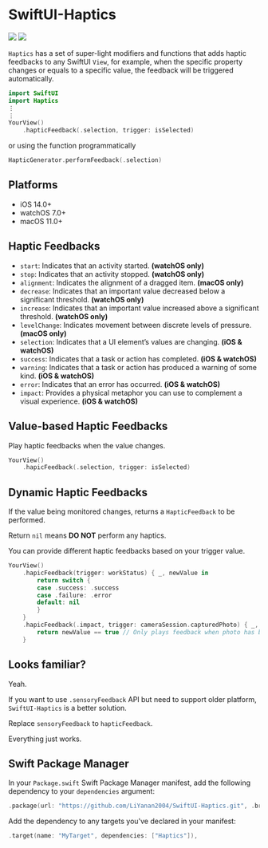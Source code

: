 # SwiftUI-Haptics

[![](https://img.shields.io/endpoint?url=https%3A%2F%2Fswiftpackageindex.com%2Fapi%2Fpackages%2FLiYanan2004%2FSwiftUI-Haptics%2Fbadge%3Ftype%3Dswift-versions)](https://swiftpackageindex.com/LiYanan2004/SwiftUI-Haptics)
[![](https://img.shields.io/endpoint?url=https%3A%2F%2Fswiftpackageindex.com%2Fapi%2Fpackages%2FLiYanan2004%2FSwiftUI-Haptics%2Fbadge%3Ftype%3Dplatforms)](https://swiftpackageindex.com/LiYanan2004/SwiftUI-Haptics)

`Haptics` has a set of super-light modifiers and functions that adds haptic feedbacks to any SwiftUI `View`, for example, when the specific property changes or equals to a specific value, the feedback will be triggered automatically.

```swift
import SwiftUI
import Haptics
⋮
⋮
YourView()
    .hapticFeedback(.selection, trigger: isSelected)
```
or using the function programmatically
```swift
HapticGenerator.performFeedback(.selection)
```

## Platforms

- iOS 14.0+
- watchOS 7.0+
- macOS 11.0+

## Haptic Feedbacks

 - `start`: Indicates that an activity started. **(watchOS only)**
 - `stop`: Indicates that an activity stopped. **(watchOS only)**
 - `alignment`: Indicates the alignment of a dragged item. **(macOS only)**
 - `decrease`: Indicates that an important value decreased below a significant threshold. **(watchOS only)**
 - `increase`: Indicates that an important value increased above a significant threshold. **(watchOS only)**
 - `levelChange`: Indicates movement between discrete levels of pressure. **(macOS only)**
 - `selection`: Indicates that a UI element’s values are changing. **(iOS & watchOS)**
 - `success`: Indicates that a task or action has completed. **(iOS & watchOS)**
 - `warning`: Indicates that a task or action has produced a warning of some kind. **(iOS & watchOS)**
 - `error`: Indicates that an error has occurred. **(iOS & watchOS)**
 - `impact`: Provides a physical metaphor you can use to complement a visual experience. **(iOS & watchOS)**

## Value-based Haptic Feedbacks

Play haptic feedbacks when the value changes.

```swift
YourView()
    .hapicFeedback(.selection, trigger: isSelected)
```
 
## Dynamic Haptic Feedbacks

If the value being monitored changes, returns a `HapticFeedback` to be performed. 

Return `nil` means **DO NOT** perform any haptics.

You can provide different haptic feedbacks based on your trigger value.

```swift
YourView()
    .hapicFeedback(trigger: workStatus) { _, newValue in
        return switch {
        case .success: .success
        case .failure: .error
        default: nil
        }
    }
    .hapicFeedback(.impact, trigger: cameraSession.capturedPhoto) { _, newValue in
        return newValue == true // Only plays feedback when photo has been taken
    }
```

## Looks familiar?

Yeah. 

If you want to use `.sensoryFeedback` API but need to support older platform, `SwiftUI-Haptics` is a better solution.

Replace `sensoryFeedback` to `hapticFeedback`. 

Everything just works.

## Swift Package Manager

In your `Package.swift` Swift Package Manager manifest, add the following dependency to your `dependencies` argument:

```swift
.package(url: "https://github.com/LiYanan2004/SwiftUI-Haptics.git", .branch("main")),
```

Add the dependency to any targets you've declared in your manifest:

```swift
.target(name: "MyTarget", dependencies: ["Haptics"]),
```

